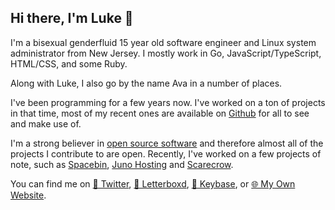 ## Hi there, I'm Luke 👋

I'm a bisexual genderfluid 15 year old software engineer and Linux system administrator from New Jersey. I mostly work in Go, JavaScript/TypeScript, HTML/CSS, and some Ruby.

Along with Luke, I also go by the name Ava in a number of places. 

I've been programming for a few years now. I've worked on a ton of projects in that time, most of my recent ones are available on [Github](https://github.com/lukewhrit) for all to see and make use of.

I'm a strong believer in [open source software](https://en.wikipedia.org/wiki/Open_source) and therefore almost all of the projects I contribute to are open. Recently, I've worked on a few projects of note, such as [Spacebin](https://spaceb.in), [Juno Hosting](https://hosting.junodevs.tech) and [Scarecrow](https://github.com/lukewhrit/scarecrow).

You can find me on [🦜 Twitter](https://twitter.com/luke_324), [🎥 Letterboxd](https://letterboxd.com/Luke_324/), [🔑 Keybase](https://keybase.io/luke324), or [🌐 My Own Website](https://lwhr.xyz).
